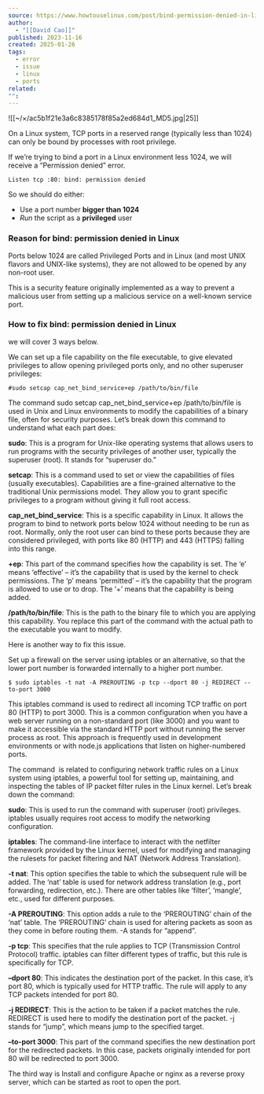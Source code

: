 ```yaml
---
source: https://www.howtouselinux.com/post/bind-permission-denied-in-linux
author:
  - "[[David Cao]]"
published: 2023-11-16
created: 2025-01-26
tags:
  - error
  - issue
  - linux
  - ports
related: 
"":
---
```

![[~/×/ac5b1f21e3a6c8385178f85a2ed684d1_MD5.jpg|25]]

On a Linux system, TCP ports in a reserved range (typically less than 1024) can only be bound by processes with root privilege.

If we’re trying to bind a port in a Linux environment less 1024, we will receive a “Permission denied” error.

`Listen tcp :80: bind: permission denied`

So we should do either:

- Use a port number **bigger than 1024**
- *Run* the script as a **privileged** user

### Reason for bind: permission denied in Linux

Ports below 1024 are called Privileged Ports and in Linux (and most UNIX flavors and UNIX-like systems), they are not allowed to be opened by any non-root user.

This is a security feature originally implemented as a way to prevent a malicious user from setting up a malicious service on a well-known service port.

### How to fix bind: permission denied in Linux

we will cover 3 ways below. 

We can set up a file capability on the file executable, to give elevated privileges to allow opening privileged ports only, and no other superuser privileges:

`#sudo setcap cap_net_bind_service+ep /path/to/bin/file`

The command sudo setcap cap\_net\_bind\_service+ep /path/to/bin/file is used in Unix and Linux environments to modify the capabilities of a binary file, often for security purposes. Let’s break down this command to understand what each part does:

**sudo**: This is a program for Unix-like operating systems that allows users to run programs with the security privileges of another user, typically the superuser (root). It stands for “superuser do.”

**setcap**: This is a command used to set or view the capabilities of files (usually executables). Capabilities are a fine-grained alternative to the traditional Unix permissions model. They allow you to grant specific privileges to a program without giving it full root access.

**cap\_net\_bind\_service**: This is a specific capability in Linux. It allows the program to bind to network ports below 1024 without needing to be run as root. Normally, only the root user can bind to these ports because they are considered privileged, with ports like 80 (HTTP) and 443 (HTTPS) falling into this range.

**+ep**: This part of the command specifies how the capability is set. The ‘e’ means ‘effective’ – it’s the capability that is used by the kernel to check permissions. The ‘p’ means ‘permitted’ – it’s the capability that the program is allowed to use or to drop. The ‘+’ means that the capability is being added.

**/path/to/bin/file**: This is the path to the binary file to which you are applying this capability. You replace this part of the command with the actual path to the executable you want to modify.

Here is another way to fix this issue.

Set up a firewall on the server using iptables or an alternative, so that the lower port number is forwarded internally to a higher port number.

`$ sudo iptables -t nat -A PREROUTING -p tcp --dport 80 -j REDIRECT --to-port 3000`

This iptables command is used to redirect all incoming TCP traffic on port 80 (HTTP) to port 3000. This is a common configuration when you have a web server running on a non-standard port (like 3000) and you want to make it accessible via the standard HTTP port without running the server process as root. This approach is frequently used in development environments or with node.js applications that listen on higher-numbered ports.

The command  is related to configuring network traffic rules on a Linux system using iptables, a powerful tool for setting up, maintaining, and inspecting the tables of IP packet filter rules in the Linux kernel. Let’s break down the command:

**sudo**: This is used to run the command with superuser (root) privileges. iptables usually requires root access to modify the networking configuration.

**iptables**: The command-line interface to interact with the netfilter framework provided by the Linux kernel, used for modifying and managing the rulesets for packet filtering and NAT (Network Address Translation).

**\-t nat**: This option specifies the table to which the subsequent rule will be added. The ‘nat’ table is used for network address translation (e.g., port forwarding, redirection, etc.). There are other tables like ‘filter’, ‘mangle’, etc., used for different purposes.

**\-A PREROUTING**: This option adds a rule to the ‘PREROUTING’ chain of the ‘nat’ table. The ‘PREROUTING’ chain is used for altering packets as soon as they come in before routing them. -A stands for “append”.

**\-p tcp**: This specifies that the rule applies to TCP (Transmission Control Protocol) traffic. iptables can filter different types of traffic, but this rule is specifically for TCP.

**–dport 80**: This indicates the destination port of the packet. In this case, it’s port 80, which is typically used for HTTP traffic. The rule will apply to any TCP packets intended for port 80.

**\-j REDIRECT**: This is the action to be taken if a packet matches the rule. REDIRECT is used here to modify the destination port of the packet. -j stands for “jump”, which means jump to the specified target.

**–to-port 3000**: This part of the command specifies the new destination port for the redirected packets. In this case, packets originally intended for port 80 will be redirected to port 3000.

The third way is Install and configure Apache or nginx as a reverse proxy server, which can be started as root to open the port.
